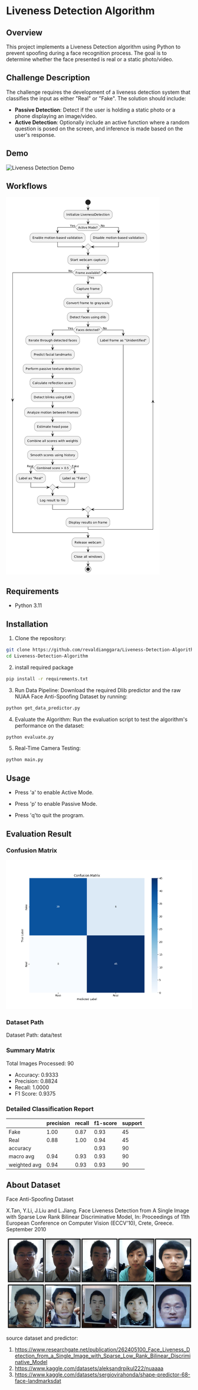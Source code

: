 # Liveness Detection Algorithm

## Overview
This project implements a Liveness Detection algorithm using Python to prevent spoofing during a face recognition process. The goal is to determine whether the face presented is real or a static photo/video.

## Challenge Description
The challenge requires the development of a liveness detection system that classifies the input as either "Real" or "Fake". The solution should include:

- **Passive Detection**: Detect if the user is holding a static photo or a phone displaying an image/video.
- **Active Detection**: Optionally include an active function where a random question is posed on the screen, and inference is made based on the user's response.

## Demo
![Liveness Detection Demo](https://github.com/revaldianggara/Liveness-Detection-Algorithm/blob/main/demo2.gif)

## Workflows
![Workflows](https://github.com/revaldianggara/Liveness-Detection-Algorithm/blob/main/workflows.png)

## Requirements
- Python 3.11

## Installation
1. Clone the repository:
```bash
git clone https://github.com/revaldianggara/Liveness-Detection-Algorithm.git
cd Liveness-Detection-Algorithm
```

2.  install required package
```bash
pip install -r requirements.txt
```

3. Run Data Pipeline: Download the required Dlib predictor and the raw NUAA Face Anti-Spoofing Dataset by running:
```bash
python get_data_predictor.py 
```

4. Evaluate the Algorithm: Run the evaluation script to test the algorithm's performance on the dataset:
```bash
python evaluate.py 
```

5. Real-Time Camera Testing:
```bash
python main.py 
```

## Usage
   - Press 'a' to enable Active Mode.

   - Press 'p' to enable Passive Mode.

   - Press 'q'to quit the program.

## Evaluation Result

### Confusion Matrix
![Confusion Matrix](https://github.com/revaldianggara/Liveness-Detection-Algorithm/blob/main/confusion_matrix.png)

### Dataset Path
Dataset Path: data/test

### Summary Matrix
Total Images Processed: 90
- Accuracy: 0.9333
- Precision: 0.8824 
- Recall: 1.0000
- F1 Score: 0.9375

### Detailed Classification Report
|              | precision | recall | f1-score | support |
|--------------|-----------|--------|----------|----------|
| Fake         | 1.00      | 0.87   | 0.93     | 45      |
| Real         | 0.88      | 1.00   | 0.94     | 45      |
| accuracy     |           |        | 0.93     | 90      |
| macro avg    | 0.94      | 0.93   | 0.93     | 90      |
| weighted avg | 0.94      | 0.93   | 0.93     | 90      |

## About Dataset
Face Anti-Spoofing Dataset

X.Tan, Y.Li, J.Liu and L.Jiang.
Face Liveness Detection from A Single Image with Sparse Low Rank Bilinear Discriminative Model,
In: Proceedings of 11th European Conference on Computer Vision (ECCV'10), Crete, Greece. September 2010

![dataset-overview](https://github.com/revaldianggara/Liveness-Detection-Algorithm/blob/main/dataset.png)

source dataset and predictor: 
   1. https://www.researchgate.net/publication/262405100_Face_Liveness_Detection_from_a_Single_Image_with_Sparse_Low_Rank_Bilinear_Discriminative_Model
   2. https://www.kaggle.com/datasets/aleksandrpikul222/nuaaaa
   3. https://www.kaggle.com/datasets/sergiovirahonda/shape-predictor-68-face-landmarksdat
